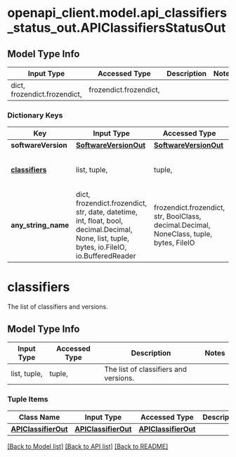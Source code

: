 # openapi_client.model.api_classifiers_status_out.APIClassifiersStatusOut

## Model Type Info
Input Type | Accessed Type | Description | Notes
------------ | ------------- | ------------- | -------------
dict, frozendict.frozendict,  | frozendict.frozendict,  |  | 

### Dictionary Keys
Key | Input Type | Accessed Type | Description | Notes
------------ | ------------- | ------------- | ------------- | -------------
**softwareVersion** | [**SoftwareVersionOut**](SoftwareVersionOut.md) | [**SoftwareVersionOut**](SoftwareVersionOut.md) |  | [optional] 
**[classifiers](#classifiers)** | list, tuple,  | tuple,  | The list of classifiers and versions. | [optional] 
**any_string_name** | dict, frozendict.frozendict, str, date, datetime, int, float, bool, decimal.Decimal, None, list, tuple, bytes, io.FileIO, io.BufferedReader | frozendict.frozendict, str, BoolClass, decimal.Decimal, NoneClass, tuple, bytes, FileIO | any string name can be used but the value must be the correct type | [optional]

# classifiers

The list of classifiers and versions.

## Model Type Info
Input Type | Accessed Type | Description | Notes
------------ | ------------- | ------------- | -------------
list, tuple,  | tuple,  | The list of classifiers and versions. | 

### Tuple Items
Class Name | Input Type | Accessed Type | Description | Notes
------------- | ------------- | ------------- | ------------- | -------------
[**APIClassifierOut**](APIClassifierOut.md) | [**APIClassifierOut**](APIClassifierOut.md) | [**APIClassifierOut**](APIClassifierOut.md) |  | 

[[Back to Model list]](../../README.md#documentation-for-models) [[Back to API list]](../../README.md#documentation-for-api-endpoints) [[Back to README]](../../README.md)

